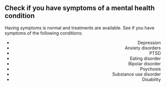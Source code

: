 ## Check if you have symptoms of a mental health condition

Having symptoms is normal and treatments are available. See if you have symptoms of the following conditions:

<div style="text-align: right"> 

* Depression
* Anxiety disorders
* PTSD
* Eating disorder
* Bipolar disorder
* Psychosis
* Substance use disorder
* Disability
</div>